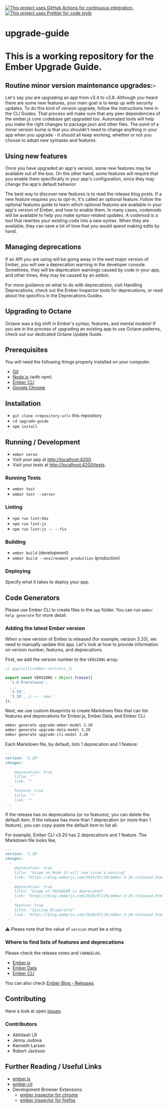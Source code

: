 [![This project uses GitHub Actions for continuous integration.](https://github.com/ember-learn/upgrade-guide/workflows/CI/badge.svg)](https://github.com/ember-learn/upgrade-guide/actions?query=workflow%3ACI)
[![This project uses Prettier for code style](https://img.shields.io/badge/code_style-prettier-ff69b4.svg?style=flat-square)](https://github.com/prettier/prettier)

# upgrade-guide

# This is a working repository for the Ember Upgrade Guide.

## Routine minor version maintenance upgrades:- 

Let's say you are upgrading an app from v3.4 to v3.8. Although you heard there are some new features, your main goal is to keep up with security updates. To do this kind of version upgrade, follow the instructions here in the CLI Guides. That process will make sure that any peer dependencies of the ember.js core codebase get upgraded too. Automated tools will help you make the right changes to package.json and other files. The point of a minor version bump is that you shouldn't need to change anything in your app when you upgrade - it should all keep working, whether or not you choose to adopt new syntaxes and features.

## Using new features
Once you have upgraded an app's version, some new features may be available out of the box. On the other hand, some features will require that you enable them specifically in your app's configuration, since they may change the app's default behavior.

The best way to discover new features is to read the release blog posts. If a new feature requires you to opt-in, it's called an optional feature. Follow the optional features guide to learn which optional features are available in your app's version of Ember, and how to enable them. In many cases, codemods will be available to help you make syntax-related updates. A codemod is a tool that rewrites your existing code into a new syntax. When they are available, they can save a lot of time that you would spend making edits by hand.

## Managing deprecations
If an API you are using will be going away in the next major version of Ember, you will see a deprecation warning in the developer console. Sometimes, they will be deprecation warnings caused by code in your app, and other times, they may be caused by an addon.

For more guidance on what to do with deprecations, visit Handling Deprecations, check out the Ember Inspector tools for deprecations, or read about the specifics in the Deprecations Guides.

## Upgrading to Octane
Octane was a big shift in Ember's syntax, features, and mental models! If you are in the process of upgrading an existing app to use Octane patterns, check out our dedicated Octane Update Guide.

## Prerequisites

You will need the following things properly installed on your computer.

* [Git](https://git-scm.com/)
* [Node.js](https://nodejs.org/) (with npm)
* [Ember CLI](https://ember-cli.com/)
* [Google Chrome](https://google.com/chrome/)


## Installation

* `git clone <repository-url>` this repository
* `cd upgrade-guide`
* `npm install`


## Running / Development

* `ember serve`
* Visit your app at [http://localhost:4200](http://localhost:4200).
* Visit your tests at [http://localhost:4200/tests](http://localhost:4200/tests).

### Running Tests

* `ember test`
* `ember test --server`

### Linting

* `npm run lint:hbs`
* `npm run lint:js`
* `npm run lint:js -- --fix`

### Building

* `ember build` (development)
* `ember build --environment production` (production)

### Deploying

Specify what it takes to deploy your app.


## Code Generators

Please use Ember CLI to create files in the `app` folder. You can run `ember help generate` for more detail.

### Adding the latest Ember version

When a new version of Ember is released (for example, version 3.20), we need to manually update this app. Let's look at how to provide information on version number, features, and deprecations.

First, we add the version number to the `VERSIONS` array:

```javascript
// app/utils/ember-versions.js

export const VERSIONS = Object.freeze([
  '1.0 Prerelease',
  ...
  '3.19',
  '3.20', // <-- new!
]);
```

Next, we use custom blueprints to create Markdown files that can list features and deprecations for Ember.js, Ember Data, and Ember CLI.

```bash
ember generate upgrade-ember-model 3.20
ember generate upgrade-data-model 3.20
ember generate upgrade-cli-model 3.20
```

Each Markdown file, by default, lists 1 deprecation and 1 feature:

```markdown
---
version: "3.20"
changes:
  -
    deprecation: true
    title: ""
    link: ""
  -
    feature: true
    title: ""
    link: ""
---
```

If the release has no deprecations (or no features), you can delete the default item. If the release has more than 1 deprecation (or more than 1 feature), you can copy-paste the default item to list all. 

For example, Ember CLI v3.20 has 2 deprecations and 1 feature. The Markdown file looks like,

```markdown
---
version: '3.20'
changes:
  -
    deprecation: true
    title: "Usage on Node 13 will now issue a warning"
    link: "https://blog.emberjs.com/2020/07/29/ember-3-20-released.html"
  -
    deprecation: true
    title: "Usage of PACKAGER is deprecated"
    link: "https://blog.emberjs.com/2020/07/29/ember-3-20-released.html"
  -
    feature: true
    title: "Syncing Blueprints"
    link: "https://blog.emberjs.com/2020/07/29/ember-3-20-released.html"
---
```

⚠️ Please note that the value of `version` must be a string.

### Where to find lists of features and deprecations

Please check the release notes and `CHANGELOG`.

- [Ember.js](https://github.com/emberjs/ember.js)
- [Ember Data](https://github.com/emberjs/data)
- [Ember CLI](https://github.com/ember-cli/ember-cli)

You can also check [Ember Blog - Releases](https://blog.emberjs.com/tags/releases.html).


## Contributing

Have a look at open [issues](https://github.com/ember-learn/upgrade-guide/issues). 

### Contributors

- Abhilash LR
- Jenny Judova
- Kenneth Larsen 
- Robert Jackson 


## Further Reading / Useful Links

* [ember.js](https://emberjs.com/)
* [ember-cli](https://ember-cli.com/)
* Development Browser Extensions
  * [ember inspector for chrome](https://chrome.google.com/webstore/detail/ember-inspector/bmdblncegkenkacieihfhpjfppoconhi)
  * [ember inspector for firefox](https://addons.mozilla.org/en-US/firefox/addon/ember-inspector/)
